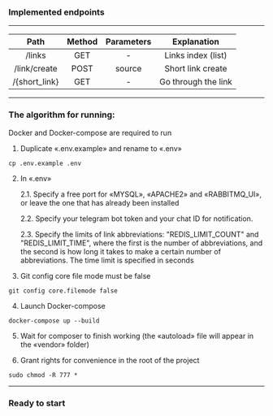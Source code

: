 ### Implemented endpoints

<hr>

|     Path      | Method | Parameters |     Explanation     |
|:-------------:|:------:|:----------:|:-------------------:|
|    /links     |  GET   |     -      | Links index (list)  |
| /link/create  |  POST  |   source   |  Short link create  |
| /{short_link} |  GET   |     -      | Go through the link |

<hr>

### The algorithm for running:

Docker and Docker-compose are required to run

1. Duplicate «.env.example» and rename to «.env»

```
cp .env.example .env
```

2. In «.env»

   2.1. Specify a free port for «MYSQL», «APACHE2» and «RABBITMQ_UI», or leave the one that has already been installed

   2.2. Specify your telegram bot token and your chat ID for notification.

   2.3. Specify the limits of link abbreviations: "REDIS_LIMIT_COUNT" and "REDIS_LIMIT_TIME", where the first is the
   number of abbreviations, and the second is how long it takes to make a certain number of abbreviations. The time
   limit is specified in seconds

3. Git config core file mode must be false

```
git config core.filemode false
```

4. Launch Docker-compose

```
docker-compose up --build
```

5. Wait for composer to finish working (the «autoload» file will appear in the «vendor» folder)

6. Grant rights for convenience in the root of the project

```
sudo chmod -R 777 *
```

<hr>

### Ready to start
